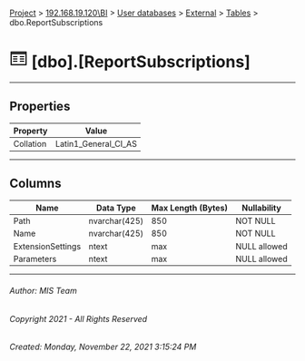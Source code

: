 #### 

[Project](../../../../index.md) > [192.168.19.120\\BI](../../../index.md) > [User databases](../../index.md) > [External](../index.md) > [Tables](Tables.md) > dbo.ReportSubscriptions

# ![Tables](../../../../Images/Table32.png) [dbo].[ReportSubscriptions]

---

## <a name="#properties"></a>Properties

| Property | Value |
|---|---|
| Collation | Latin1_General_CI_AS |


---

## <a name="#columns"></a>Columns

| Name | Data Type | Max Length (Bytes) | Nullability |
|---|---|---|---|
| Path | nvarchar(425) | 850 | NOT NULL |
| Name | nvarchar(425) | 850 | NOT NULL |
| ExtensionSettings | ntext | max | NULL allowed |
| Parameters | ntext | max | NULL allowed |


---

###### Author:  MIS Team

###### Copyright 2021 - All Rights Reserved

###### Created: Monday, November 22, 2021 3:15:24 PM

